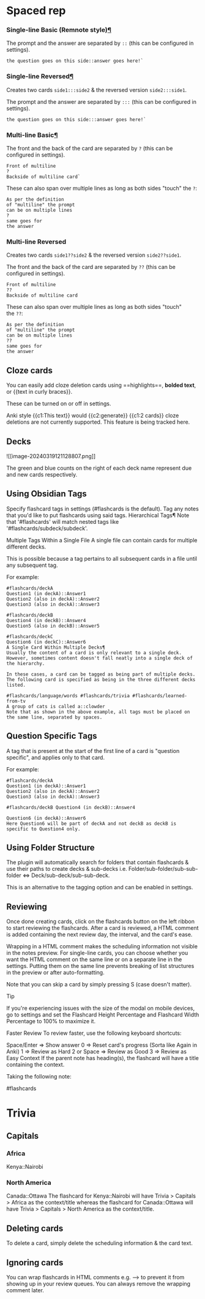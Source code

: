 # Spaced rep

### Single-line Basic (Remnote style)[¶](https://www.stephenmwangi.com/obsidian-spaced-repetition/flashcards/#single-line-basic-remnote-style "Permanent link")

The prompt and the answer are separated by `::` (this can be configured in settings).

```
the question goes on this side::answer goes here!`
```

### Single-line Reversed[¶](https://www.stephenmwangi.com/obsidian-spaced-repetition/flashcards/#single-line-reversed "Permanent link")

Creates two cards `side1:::side2` & the reversed version `side2:::side1`.

The prompt and the answer are separated by `:::` (this can be configured in settings).

```
the question goes on this side:::answer goes here!`
```

### Multi-line Basic[¶](https://www.stephenmwangi.com/obsidian-spaced-repetition/flashcards/#multi-line-basic "Permanent link")

The front and the back of the card are separated by `?` (this can be configured in settings).

```
Front of multiline 
? 
Backside of multiline card`
```

These can also span over multiple lines as long as both sides "touch" the `?`:

```
As per the definition
of "multiline" the prompt
can be on multiple lines
?
same goes for
the answer
```


### Multi-line Reversed

Creates two cards `side1??side2` & the reversed version `side2??side1`.

The front and the back of the card are separated by `??` (this can be configured in settings).

```
Front of multiline
??
Backside of multiline card
```


These can also span over multiple lines as long as both sides "touch" the `??`:

```
As per the definition
of "multiline" the prompt
can be on multiple lines
??
same goes for
the answer
```

## Cloze cards

You can easily add cloze deletion cards using ==highlights==, **bolded text**, or {{text in curly braces}}.

These can be turned on or off in settings.

Anki style {{c1:This text}} would {{c2:generate}} {{c1:2 cards}} cloze deletions are not currently supported. This feature is being tracked here.

## Decks
![[image-20240319121128807.png]]



The green and blue counts on the right of each deck name represent due and new cards respectively.

## Using Obsidian Tags

Specify flashcard tags in settings (#flashcards is the default).
Tag any notes that you'd like to put flashcards using said tags.
Hierarchical Tags¶
Note that '#flashcards' will match nested tags like '#flashcards/subdeck/subdeck'.

Multiple Tags Within a Single File
A single file can contain cards for multiple different decks.

This is possible because a tag pertains to all subsequent cards in a file until any subsequent tag.

For example:
```
#flashcards/deckA
Question1 (in deckA)::Answer1
Question2 (also in deckA)::Answer2
Question3 (also in deckA)::Answer3

#flashcards/deckB
Question4 (in deckB)::Answer4
Question5 (also in deckB)::Answer5

#flashcards/deckC
Question6 (in deckC)::Answer6
A Single Card Within Multiple Decks¶
Usually the content of a card is only relevant to a single deck. However, sometimes content doesn't fall neatly into a single deck of the hierarchy.

In these cases, a card can be tagged as being part of multiple decks. The following card is specified as being in the three different decks listed.

#flashcards/language/words #flashcards/trivia #flashcards/learned-from-tv
A group of cats is called a::clowder
Note that as shown in the above example, all tags must be placed on the same line, separated by spaces.

```

## Question Specific Tags

A tag that is present at the start of the first line of a card is "question specific", and applies only to that card.

For example:
```
#flashcards/deckA
Question1 (in deckA)::Answer1
Question2 (also in deckA)::Answer2
Question3 (also in deckA)::Answer3

#flashcards/deckB Question4 (in deckB)::Answer4

Question6 (in deckA)::Answer6
Here Question6 will be part of deckA and not deckB as deckB is specific to Question4 only.

```
## Using Folder Structure

The plugin will automatically search for folders that contain flashcards & use their paths to create decks & sub-decks i.e. Folder/sub-folder/sub-sub-folder ⇔ Deck/sub-deck/sub-sub-deck.

This is an alternative to the tagging option and can be enabled in settings.

## Reviewing

Once done creating cards, click on the flashcards button on the left ribbon to start reviewing the flashcards. After a card is reviewed, a HTML comment is added containing the next review day, the interval, and the card's ease.

<!--SR:!2021-08-20,13,290-->
Wrapping in a HTML comment makes the scheduling information not visible in the notes preview. For single-line cards, you can choose whether you want the HTML comment on the same line or on a separate line in the settings. Putting them on the same line prevents breaking of list structures in the preview or after auto-formatting.

Note that you can skip a card by simply pressing S (case doesn't matter).

Tip

If you're experiencing issues with the size of the modal on mobile devices, go to settings and set the Flashcard Height Percentage and Flashcard Width Percentage to 100% to maximize it.

Faster Review
To review faster, use the following keyboard shortcuts:

Space/Enter => Show answer
0 => Reset card's progress (Sorta like Again in Anki)
1 => Review as Hard
2 or Space => Review as Good
3 => Review as Easy
Context
If the parent note has heading(s), the flashcard will have a title containing the context.

Taking the following note:

#flashcards

# Trivia

## Capitals

### Africa

Kenya::Nairobi

### North America

Canada::Ottawa
The flashcard for Kenya::Nairobi will have Trivia > Capitals > Africa as the context/title whereas the flashcard for Canada::Ottawa will have Trivia > Capitals > North America as the context/title.

## Deleting cards
To delete a card, simply delete the scheduling information & the card text.

## Ignoring cards
You can wrap flashcards in HTML comments e.g. <!--Card text <!--SR:2021-08-20,13,290--> --> to prevent it from showing up in your review queues. You can always remove the wrapping comment later.

